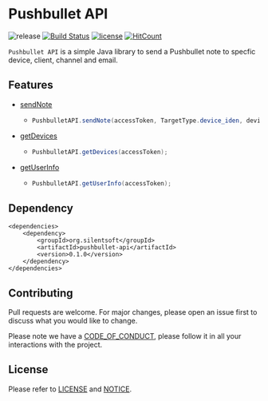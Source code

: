 # Pushbullet API

![release](https://img.shields.io/badge/release-0.1.0-blue.svg)
[![Build Status](https://travis-ci.org/silentsoft/pushbullet-api.svg?branch=master)](https://travis-ci.org/silentsoft/pushbullet-api)
[![license](https://img.shields.io/badge/license-Apache--2.0-green.svg)](https://github.com/silentsoft/pushbullet-api/blob/master/LICENSE.txt)
[![HitCount](http://hits.dwyl.io/silentsoft/pushbullet-api.svg)](http://hits.dwyl.io/silentsoft/pushbullet-api)

`Pushbullet API` is a simple Java library to send a Pushbullet note to specfic device, client, channel and email.

## Features
  - [sendNote](https://docs.pushbullet.com/#create-push)
    - ```java
      PushbulletAPI.sendNote(accessToken, TargetType.device_iden, deviceIden, "Title", "Body");
      ```
  - [getDevices](https://docs.pushbullet.com/#list-devices)
    - ```java
      PushbulletAPI.getDevices(accessToken);
      ```
  - [getUserInfo](https://docs.pushbullet.com/#get-user)
    - ```java
      PushbulletAPI.getUserInfo(accessToken);
      ```

## Dependency
```
<dependencies>
    <dependency>
        <groupId>org.silentsoft</groupId>
        <artifactId>pushbullet-api</artifactId>
        <version>0.1.0</version>
    </dependency>
</dependencies>
``` 

## Contributing
Pull requests are welcome. For major changes, please open an issue first to discuss what you would like to change.

Please note we have a [CODE_OF_CONDUCT](https://github.com/silentsoft/pushbullet-api/blob/master/CODE_OF_CONDUCT.md), please follow it in all your interactions with the project.

## License
Please refer to [LICENSE](https://github.com/silentsoft/pushbullet-api/blob/master/LICENSE.txt) and [NOTICE](https://github.com/silentsoft/pushbullet-api/blob/master/NOTICE.md).
